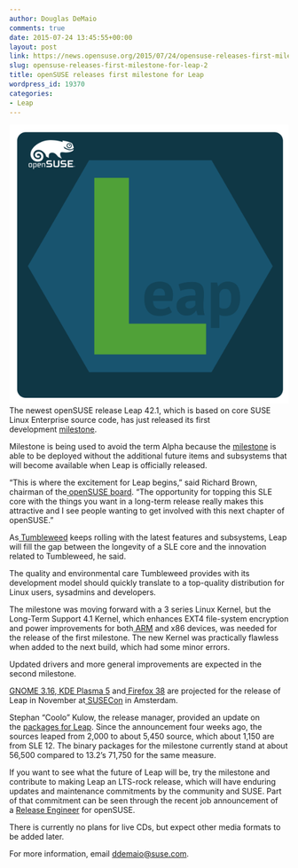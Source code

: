 ```yaml
---
author: Douglas DeMaio
comments: true
date: 2015-07-24 13:45:55+00:00
layout: post
link: https://news.opensuse.org/2015/07/24/opensuse-releases-first-milestone-for-leap-2/
slug: opensuse-releases-first-milestone-for-leap-2
title: openSUSE releases first milestone for Leap
wordpress_id: 19370
categories:
- Leap
---
```


[![Leap1](/wp-content/uploads/2015/07/Leap1.png)](/wp-content/uploads/2015/07/Leap1.png)The newest openSUSE release Leap 42.1, which is based on core SUSE Linux Enterprise source code, has just released its first development [milestone](//download.opensuse.org/distribution/leap/42.1/iso/).

Milestone is being used to avoid the term Alpha because the [milestone](//download.opensuse.org/distribution/leap/42.1/iso/) is able to be deployed without the additional future items and subsystems that will become available when Leap is officially released.

“This is where the excitement for Leap begins,” said Richard Brown, chairman of the[ openSUSE board](https://en.opensuse.org/openSUSE:Board). “The opportunity for topping this SLE core with the things you want in a long-term release really makes this attractive and I see people wanting to get involved with this next chapter of openSUSE.”

As[ Tumbleweed](https://en.opensuse.org/openSUSE:Tumbleweed_installation) keeps rolling with the latest features and subsystems, Leap will fill the gap between the longevity of a SLE core and the innovation related to Tumbleweed, he said.

The quality and environmental care Tumbleweed provides with its development model should quickly translate to a top-quality distribution for Linux users, sysadmins and developers.

The milestone was moving forward with a 3 series Linux Kernel, but the Long-Term Support 4.1 Kernel, which enhances EXT4 file-system encryption and power improvements for both[ ARM](https://en.opensuse.org/Portal:ARM) and x86 devices, was needed for the release of the first milestone. The new Kernel was practically flawless when added to the next build, which had some minor errors. 

Updated drivers and more general improvements are expected in the second milestone.


[GNOME 3.16](https://www.youtube.com/watch?v=WxRLa5hTGkg),[ KDE Plasma 5](https://en.opensuse.org/SDB:KDE_Plasma_5) and[ Firefox 38](https://en.opensuse.org/Firefox) are projected for the release of Leap in November at[ SUSECon](//www.susecon.com/) in Amsterdam.

Stephan “Coolo” Kulow, the release manager, provided an update on the [packages for Leap](https://build.opensuse.org/project/show/openSUSE:42). Since the announcement four weeks ago, the sources leaped from 2,000 to about 5,450 source, which about 1,150 are from SLE 12. The binary packages for the milestone currently stand at about 56,500 compared to 13.2’s 71,750 for the same measure.

If you want to see what the future of Leap will be, try the milestone and contribute to making Leap an LTS-rock release, which will have enduring updates and maintenance commitments by the community and SUSE. Part of that commitment can be seen through the recent job announcement of a [Release Engineer](//bit.ly/1GBFIyp) for openSUSE.

There is currently no plans for live CDs, but expect other media formats to be added later.

For more information, email [ddemaio@suse.com](mailto:ddemaio@suse.com).
